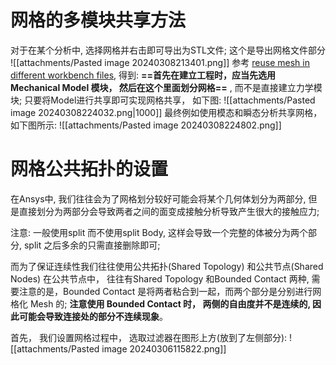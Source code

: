 # 网格的多模块共享方法
对于在某个分析中,  选择网格并右击即可导出为STL文件; 这个是导出网格文件部分
![[attachments/Pasted image 20240308213401.png]]
参考 [reuse mesh in different workbench files](https://forum.ansys.com/forums/topic/reuse-mesh-in-different-workbench-files/), 得到: 
**==首先在建立工程时，应当先选用 Mechanical Model 模块， 然后在这个里面划分网格==** , 而不是直接建立力学模块; 
只要将Model进行共享即可实现网格共享， 如下图: 
![[attachments/Pasted image 20240308224032.png|1000]]
最终例如使用模态和瞬态分析共享网格， 如下图所示: 
![[attachments/Pasted image 20240308224802.png]]

# 网格公共拓扑的设置
在Ansys中, 我们往往会为了网格划分较好可能会将某个几何体划分为两部分, 但是直接划分为两部分会导致两者之间的面变成接触分析导致产生很大的接触应力; 

注意: 一般使用split 而不使用split Body, 这样会导致一个完整的体被分为两个部分, split 之后多余的只需直接删除即可; 

而为了保证连续性我们往往使用公共拓扑(Shared Topology) 和公共节点(Shared Nodes)
在公共节点中， 往往有Shared Topology 和Bounded Contact 两种, 需要注意的是，Bounded Contact 是将两者粘合到一起，而两个部分是分别进行网格化 Mesh 的; **注意使用 Bounded Contact  时， 两侧的自由度并不是连续的, 因此可能会导致连接处的部分不连续现象**。

首先， 我们设置网格过程中， 选取过滤器在图形上方(放到了左侧部分):
![[attachments/Pasted image 20240306115822.png]]
